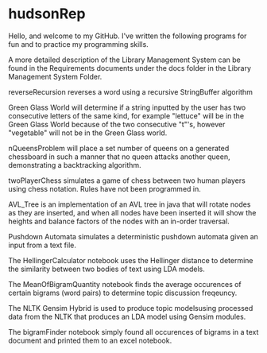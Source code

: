 # hudsonRep
Hello, and welcome to my GitHub. I've written the following programs for fun and to practice my programming skills. 

A more detailed description of the Library Management System can be found in the Requirements documents under the docs folder in the Library Management System Folder. 

reverseRecursion reverses a word using a recursive StringBuffer algorithm

Green Glass World will determine if a string inputted by the user has two consecutive letters of the same kind, for example "lettuce" will be in the Green Glass World because of the two consecutive "t"'s, however "vegetable" will not be in the Green Glass world.

nQueensProblem will place a set number of queens on a generated chessboard in such a manner that no queen attacks another queen, demonstrating a backtracking algorithm.  

twoPlayerChess simulates a game of chess between two human players using chess notation. Rules have not been programmed in. 

AVL_Tree is an implementation of an AVL tree in java that will rotate nodes as they are inserted, and when all nodes have been inserted it will show the heights and balance factors of the nodes with an in-order traversal. 

Pushdown Automata simulates a deterministic pushdown automata given an input from a text file.

The HellingerCalculator notebook uses the Hellinger distance to determine the similarity between two bodies of text using LDA models.

The MeanOfBigramQuantity notebook finds the average occurences of certain bigrams (word pairs) to determine topic discussion freqeuncy.

The NLTK Gensim Hybrid is used to produce topic modelsusing processed data from the NLTK that produces an LDA model using Gensim modules.

The bigramFinder notebook simply found all occurences of bigrams in a text document and printed them to an excel notebook. 
